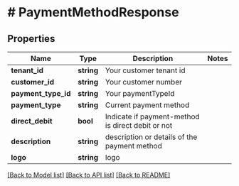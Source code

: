 # # PaymentMethodResponse

## Properties

Name | Type | Description | Notes
------------ | ------------- | ------------- | -------------
**tenant_id** | **string** | Your customer tenant id |
**customer_id** | **string** | Your customer number |
**payment_type_id** | **string** | Your paymentTypeId |
**payment_type** | **string** | Current payment method |
**direct_debit** | **bool** | Indicate if payment-method is direct debit or not |
**description** | **string** | description or details of the payment method |
**logo** | **string** | logo |

[[Back to Model list]](../../README.md#models) [[Back to API list]](../../README.md#endpoints) [[Back to README]](../../README.md)
